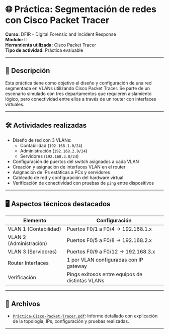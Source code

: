  
# 🌐 Práctica: Segmentación de redes con Cisco Packet Tracer

**Curso:** DFIR – Digital Forensic and Incident Response  
**Módulo:** II  
**Herramienta utilizada:** Cisco Packet Tracer  
**Tipo de actividad:** Práctica evaluable

---

## 🎯 Descripción

Esta práctica tiene como objetivo el diseño y configuración de una red segmentada en VLANs utilizando Cisco Packet Tracer. Se parte de un escenario simulado con tres departamentos que requieren aislamiento lógico, pero conectividad entre ellos a través de un router con interfaces virtuales.

---

## 🛠️ Actividades realizadas

- Diseño de red con 3 VLANs:
  - Contabilidad (`192.168.1.0/24`)
  - Administración (`192.168.2.0/24`)
  - Servidores (`192.168.3.0/24`)
- Configuración de puertos del switch asignados a cada VLAN
- Creación y asignación de interfaces VLAN en el router
- Asignación de IPs estáticas a PCs y servidores
- Cableado de red y configuración del hardware virtual
- Verificación de conectividad con pruebas de `ping` entre dispositivos

---

## 🖥️ Aspectos técnicos destacados

| Elemento      | Configuración                       |
|---------------|-------------------------------------|
| VLAN 1 (Contabilidad) | Puertos F0/1 a F0/4 → 192.168.1.x |
| VLAN 2 (Administración) | Puertos F0/5 a F0/8 → 192.168.2.x |
| VLAN 3 (Servidores) | Puertos F0/9 a F0/12 → 192.168.3.x |
| Router Interfaces | 1 por VLAN configuradas con IP gateway |
| Verificación | Pings exitosos entre equipos de distintas VLANs |

---

## 📁 Archivos

- [`Práctica-Cisco-Packet-Tracer.pdf`](./Práctica-Cisco-Packet-Tracer.pdf): Informe detallado con explicación de la topología, IPs, configuración y pruebas realizadas.
---
